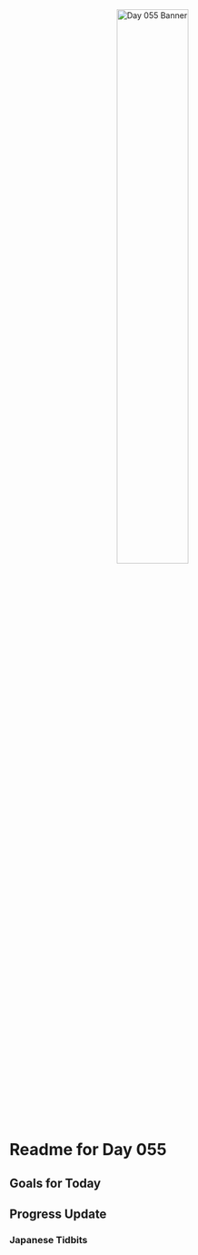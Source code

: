 <div align="center">
 <img src="../..Images/image_055.jpg" alt="Day 055 Banner" width="50%">
</div>

# Readme for Day 055

## Goals for Today

## Progress Update

### Japanese Tidbits

